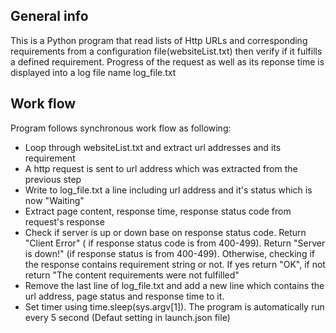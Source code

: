 
## General info
This is a Python program that read lists of Http URLs and corresponding requirements from a configuration file(websiteList.txt) then verify if it fulfills a defined requirement. Progress of the request as well as its reponse time is displayed into a log file name log_file.txt
	
## Work flow
Program follows synchronous work flow as following:
* Loop through websiteList.txt and extract url addresses and its requirement
* A http request is sent to url address which was extracted from the previous step
* Write to log_file.txt a line including url address and it's status which is now "Waiting" 
* Extract page content, response time, response status code from request's response
* Check if server is up or down base on response status code. Return "Client Error" ( if response status code is from 400-499). Return "Server is down!" (if response status is from 400-499). Otherwise, checking if the response contains requirement string or not. If yes return "OK", if not return "The content requirements were not fulfilled"
* Remove the last line of log_file.txt and add a new line which contains the url address, page status and response time to it. 
* Set timer using time.sleep(sys.argv[1]). The program is automatically run every 5 second (Defaut setting in launch.json file)

